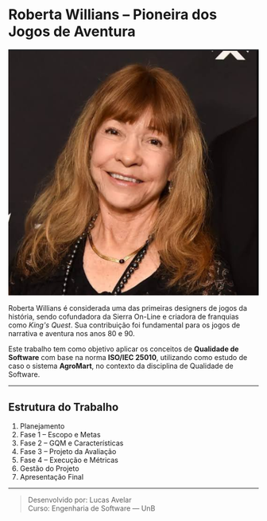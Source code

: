 # Roberta Willians – Pioneira dos Jogos de Aventura

![Roberta Willians](images/Rw.png) 

Roberta Willians é considerada uma das primeiras designers de jogos da história, sendo cofundadora da Sierra On-Line e criadora de franquias como *King's Quest*. Sua contribuição foi fundamental para os jogos de narrativa e aventura nos anos 80 e 90.

Este trabalho tem como objetivo aplicar os conceitos de **Qualidade de Software** com base na norma **ISO/IEC 25010**, utilizando como estudo de caso o sistema **AgroMart**, no contexto da disciplina de Qualidade de Software.

---

## Estrutura do Trabalho

1. Planejamento
2. Fase 1 – Escopo e Metas
3. Fase 2 – GQM e Características
4. Fase 3 – Projeto da Avaliação
5. Fase 4 – Execução e Métricas
6. Gestão do Projeto
7. Apresentação Final

---

> Desenvolvido por: Lucas Avelar  
> Curso: Engenharia de Software — UnB
